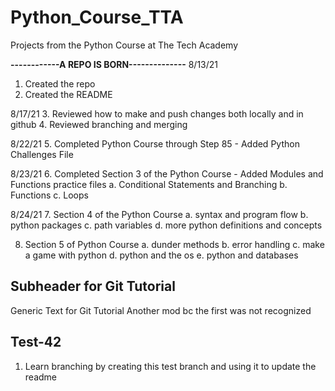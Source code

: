 # Python_Course_TTA
Projects from the Python Course at The Tech Academy

**------------A REPO IS BORN--------------**
8/13/21
1. Created the repo
2. Created the README

8/17/21
3. Reviewed how to make and push changes both locally and in github
4. Reviewed branching and merging

8/22/21
5. Completed Python Course through Step 85 - Added Python Challenges File

8/23/21
6. Completed Section 3 of the Python Course - Added Modules and Functions practice files
a. Conditional Statements and Branching
b. Functions
c. Loops

8/24/21
7. Section 4 of the Python Course
a. syntax and program flow
b. python packages
c. path variables
d. more python definitions and concepts

8. Section 5 of Python Course
a. dunder methods
b. error handling
c. make a game with python
d. python and the os
e. python and databases

## Subheader for Git Tutorial
Generic Text for Git Tutorial
Another mod bc the first was not recognized

## Test-42
1. Learn branching by creating this test branch and using it to update the readme